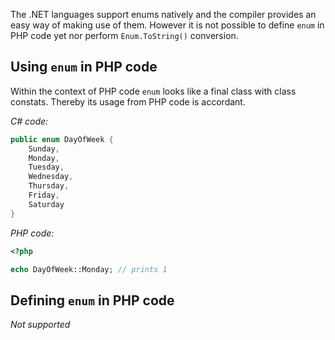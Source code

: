 The .NET languages support enums natively and the compiler provides an easy way of making use of them. However it is not possible to define `enum` in PHP code yet nor perform `Enum.ToString()` conversion.

## Using `enum` in PHP code

Within the context of PHP code `enum` looks like a final class with class constats. Thereby its usage from PHP code is accordant.

*C# code:*
``` csharp
public enum DayOfWeek {
	Sunday,
	Monday,
	Tuesday,
	Wednesday,
	Thursday,
	Friday,
	Saturday
}
```

*PHP code:*
```php
<?php

echo DayOfWeek::Monday; // prints 1
```

## Defining `enum` in PHP code

*Not supported*
